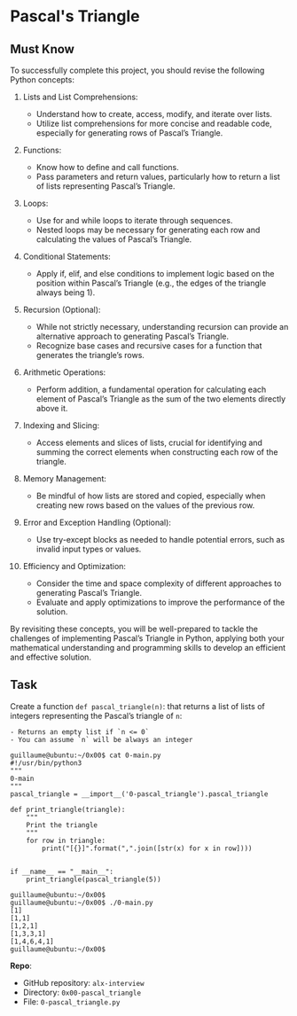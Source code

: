 # Pascal's Triangle

## Must Know
To successfully complete this project, you should revise the following Python concepts:

1. Lists and List Comprehensions:

	- Understand how to create, access, modify, and iterate over lists.
	- Utilize list comprehensions for more concise and readable code, especially for generating rows of Pascal’s Triangle.

2. Functions:

	- Know how to define and call functions.
	- Pass parameters and return values, particularly how to return a list of lists representing Pascal’s Triangle.

3. Loops:

	- Use for and while loops to iterate through sequences.
	- Nested loops may be necessary for generating each row and calculating the values of Pascal’s Triangle.

4. Conditional Statements:

	- Apply if, elif, and else conditions to implement logic based on the position within Pascal’s Triangle (e.g., the edges of the triangle always being 1).

5. Recursion (Optional):

	- While not strictly necessary, understanding recursion can provide an alternative approach to generating Pascal’s Triangle.
	- Recognize base cases and recursive cases for a function that generates the triangle’s rows.

6. Arithmetic Operations:

	- Perform addition, a fundamental operation for calculating each element of Pascal’s Triangle as the sum of the two elements directly above it.

7. Indexing and Slicing:

	- Access elements and slices of lists, crucial for identifying and summing the correct elements when constructing each row of the triangle.

8. Memory Management:

	- Be mindful of how lists are stored and copied, especially when creating new rows based on the values of the previous row.

9. Error and Exception Handling (Optional):

	- Use try-except blocks as needed to handle potential errors, such as invalid input types or values.

10. Efficiency and Optimization:

	- Consider the time and space complexity of different approaches to generating Pascal’s Triangle.
	- Evaluate and apply optimizations to improve the performance of the solution.

By revisiting these concepts, you will be well-prepared to tackle the challenges of implementing Pascal’s Triangle in Python, applying both your mathematical understanding and programming skills to develop an efficient and effective solution.


## Task
Create a function `def pascal_triangle(n)`: that returns a list of lists of integers representing the Pascal’s triangle of `n`:

	- Returns an empty list if `n <= 0`
	- You can assume `n` will be always an integer

```
guillaume@ubuntu:~/0x00$ cat 0-main.py
#!/usr/bin/python3
"""
0-main
"""
pascal_triangle = __import__('0-pascal_triangle').pascal_triangle

def print_triangle(triangle):
    """
    Print the triangle
    """
    for row in triangle:
        print("[{}]".format(",".join([str(x) for x in row])))


if __name__ == "__main__":
    print_triangle(pascal_triangle(5))

guillaume@ubuntu:~/0x00$ 
guillaume@ubuntu:~/0x00$ ./0-main.py
[1]
[1,1]
[1,2,1]
[1,3,3,1]
[1,4,6,4,1]
guillaume@ubuntu:~/0x00$ 
```

**Repo**:

- GitHub repository: `alx-interview`
- Directory: `0x00-pascal_triangle`
- File: `0-pascal_triangle.py`
